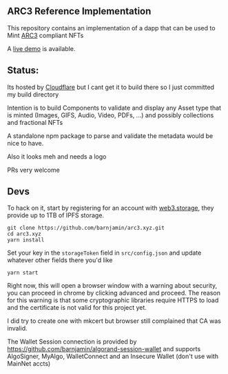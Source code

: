 ARC3 Reference Implementation
-----------------------------

This repository contains an implementation of a dapp that can be used to Mint [ARC3](https://github.com/algorandfoundation/ARCs/blob/main/ARCs/arc-0003.md) compliant NFTs

A [live demo](https://arc3.xyz) is available.


Status:
-------

Its hosted by [Cloudflare](https://pages.dev) but I cant get it to build there so I just committed my build directory

Intention is to build Components to validate and display any Asset type that is minted (Images, GIFS, Audio, Video, PDFs, ...) and possibly collections and fractional NFTs

A standalone npm package to parse and validate the metadata would be nice to have. 

Also it looks meh and needs a logo 

PRs very welcome


Devs
-----

To hack on it, start by registering for an account with [web3.storage](https://web3.storage), they provide up to 1TB of IPFS storage.

```
git clone https://github.com/barnjamin/arc3.xyz.git
cd arc3.xyz
yarn install
```
Set your key in the `storageToken` field in `src/config.json` and update whatever other fields there you'd like 

```
yarn start
```

Right now, this will open a browser window with a warning about security, you can proceed in chrome by clicking advanced and proceed.  The reason for this warning is that some cryptographic libraries require HTTPS to load and the certificate is not valid for this project yet.

I did try to create one with mkcert but browser still complained that CA was invalid.

The Wallet Session connection is provided by https://github.com/barnjamin/algorand-session-wallet  and supports AlgoSigner, MyAlgo, WalletConnect and an Insecure Wallet (don't use with MainNet accts)
